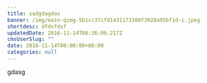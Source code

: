 ```yaml
---
title: sadgdagdas
banner: /img/main-qimg-5b1cc37cfd1431173380f3028a95bf1d-c.jpeg
shortdesc: dfdsfdsf
updatedDate: 2016-11-14T08:36:09.217Z
cmsUserSlug: ""
date: 2016-11-14T00:00:00+08:00
categories: null
---
```


gdasg